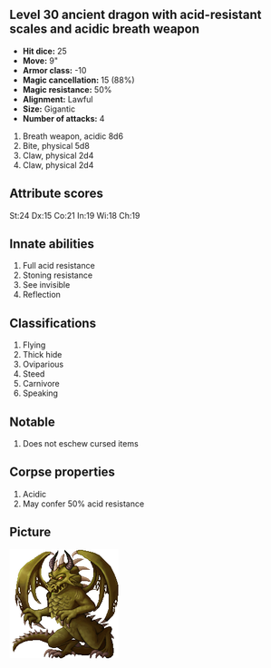 ## Level 30 ancient dragon with acid-resistant scales and acidic breath weapon
- **Hit dice:** 25
- **Move:** 9"
- **Armor class:** -10
- **Magic cancellation:** 15 (88%)
- **Magic resistance:** 50%
- **Alignment:** Lawful
- **Size:** Gigantic
- **Number of attacks:** 4
1. Breath weapon, acidic 8d6
2. Bite, physical 5d8
3. Claw, physical 2d4
4. Claw, physical 2d4
## Attribute scores
St:24 Dx:15 Co:21 In:19 Wi:18 Ch:19
## Innate abilities
1. Full acid resistance
2. Stoning resistance
3. See invisible
4. Reflection
## Classifications
1. Flying
2. Thick hide
3. Oviparious
4. Steed
5. Carnivore
6. Speaking
## Notable
1. Does not eschew cursed items
## Corpse properties
1. Acidic
2. May confer 50% acid resistance
## Picture
![Ancient yellow dragon](https://github.com/hyvanmielenpelit/GnollHackTileSet/blob/main/Monsters/ancient_yellow_dragon/ancient_yellow_dragon.png)
